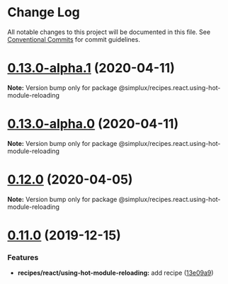 # Change Log

All notable changes to this project will be documented in this file.
See [Conventional Commits](https://conventionalcommits.org) for commit guidelines.

# [0.13.0-alpha.1](https://github.com/MrWolfZ/simplux/compare/v0.13.0-alpha.0...v0.13.0-alpha.1) (2020-04-11)

**Note:** Version bump only for package @simplux/recipes.react.using-hot-module-reloading





# [0.13.0-alpha.0](https://github.com/MrWolfZ/simplux/compare/v0.12.0...v0.13.0-alpha.0) (2020-04-11)

**Note:** Version bump only for package @simplux/recipes.react.using-hot-module-reloading





# [0.12.0](https://github.com/MrWolfZ/simplux/compare/v0.11.1...v0.12.0) (2020-04-05)

**Note:** Version bump only for package @simplux/recipes.react.using-hot-module-reloading





# [0.11.0](https://github.com/MrWolfZ/simplux/compare/v0.10.2...v0.11.0) (2019-12-15)


### Features

* **recipes/react/using-hot-module-reloading:** add recipe ([13e09a9](https://github.com/MrWolfZ/simplux/commit/13e09a9))
